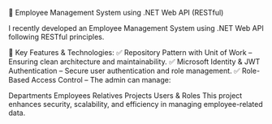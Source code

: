 🚀 Employee Management System using .NET Web API (RESTful)

I recently developed an Employee Management System using .NET Web API following RESTful principles.

🔹 Key Features & Technologies:
✅ Repository Pattern with Unit of Work – Ensuring clean architecture and maintainability.
✅ Microsoft Identity & JWT Authentication – Secure user authentication and role management.
✅ Role-Based Access Control – The admin can manage:

Departments
Employees
Relatives
Projects
Users & Roles
This project enhances security, scalability, and efficiency in managing employee-related data.



